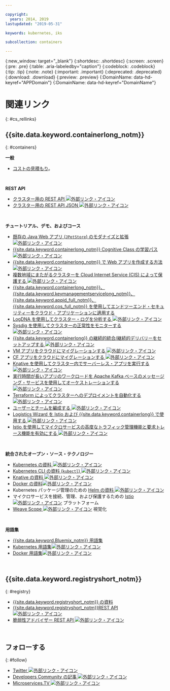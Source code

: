 ```yaml
---

copyright:
  years: 2014, 2019
lastupdated: "2019-05-31"

keywords: kubernetes, iks

subcollection: containers

---
```


{:new_window: target="_blank"}
{:shortdesc: .shortdesc}
{:screen: .screen}
{:pre: .pre}
{:table: .aria-labeledby="caption"}
{:codeblock: .codeblock}
{:tip: .tip}
{:note: .note}
{:important: .important}
{:deprecated: .deprecated}
{:download: .download}
{:preview: .preview}
{:DomainName: data-hd-keyref="APPDomain"}
{:DomainName: data-hd-keyref="DomainName"}



# 関連リンク
{: #cs_rellinks}

## {{site.data.keyword.containerlong_notm}}
{: #containers}

**一般**

- [コストの見積もり](/docs/billing-usage?topic=billing-usage-cost#cost)。

<br />


**REST API**

- [クラスター用の REST API ![外部リンク・アイコン](../icons/launch-glyph.svg "外部リンク・アイコン")](https://containers.cloud.ibm.com/global/swagger-global-api/)
- [クラスター用の REST API JSON ![外部リンク・アイコン](../icons/launch-glyph.svg "外部リンク・アイコン")](https://containers.cloud.ibm.com/global/swagger-global-api/swagger.json)

<br />


**チュートリアル、デモ、およびコース**

- [既存の Java Web アプリ (`JPetStore`) のモダナイズと拡張 ![外部リンク・アイコン](../icons/launch-glyph.svg "外部リンク・アイコン")](https://github.com/IBM-Cloud/jpetstore-kubernetes)
- [{{site.data.keyword.containerlong_notm}} Cognitive Class の学習パス ![外部リンク・アイコン](../icons/launch-glyph.svg "外部リンク・アイコン")](https://cognitiveclass.ai/learn/containers-k8s-and-istio-on-ibm-cloud/)
- [{{site.data.keyword.containerlong_notm}} で Web アプリを作成する方法 ![外部リンク・アイコン](../icons/launch-glyph.svg "外部リンク・アイコン")](/docs/tutorials?topic=solution-tutorials-scalable-webapp-kubernetes#scalable-webapp-kubernetes)
- [複数地域にまたがるクラスターを Cloud Internet Service (CIS) によって保護する ![外部リンク・アイコン](../icons/launch-glyph.svg "外部リンク・アイコン")](/docs/tutorials?topic=solution-tutorials-multi-region-k8s-cis#multi-region-k8s-cis)
- [{{site.data.keyword.containerlong_notm}}、{{site.data.keyword.keymanagementservicelong_notm}}、{{site.data.keyword.appid_full_notm}}、{{site.data.keyword.cos_full_notm}} を使用してエンドツーエンド・セキュリティーをクラウド・アプリケーションに適用する](/docs/tutorials?topic=solution-tutorials-cloud-e2e-security#cloud-e2e-security)
- [LogDNA を使用してクラスター・ログを分析する ![外部リンク・アイコン](../icons/launch-glyph.svg "外部リンク・アイコン")](/docs/services/Log-Analysis-with-LogDNA?topic=LogDNA-kube#kube)
- [Sysdig を使用してクラスターの正常性をモニターする ![外部リンク・アイコン](../icons/launch-glyph.svg "外部リンク・アイコン")](/docs/services/Monitoring-with-Sysdig?topic=Sysdig-kubernetes_cluster#kubernetes_cluster)
- [{{site.data.keyword.containerlong}} の継続的統合/継続的デリバリーをセットアップする ![外部リンク・アイコン](../icons/launch-glyph.svg "外部リンク・アイコン")](/docs/tutorials?topic=solution-tutorials-continuous-deployment-to-kubernetes#continuous-deployment-to-kubernetes)
- [VM アプリをクラウドにマイグレーションする ![外部リンク・アイコン](../icons/launch-glyph.svg "外部リンク・アイコン")](/docs/tutorials?topic=solution-tutorials-vm-to-containers-and-kubernetes#vm-to-containers-and-kubernetes)
- [CF アプリをクラウドにマイグレーションする ![外部リンク・アイコン](../icons/launch-glyph.svg "外部リンク・アイコン")](/docs/containers?topic=containers-cf_tutorial#cf_tutorial)
- [Knative を使用してクラスター内でサーバーレス・アプリを実行する ![外部リンク・アイコン](../icons/launch-glyph.svg "外部リンク・アイコン")](/docs/containers?topic=containers-serverless-apps-knative)
- [実行時間が長いアプリのワークロードを Apache Kafka ベースのメッセージング・サービスを使用してオーケストレーションする ![外部リンク・アイコン](../icons/launch-glyph.svg "外部リンク・アイコン")](/docs/tutorials?topic=solution-tutorials-pub-sub-object-storage#pub-sub-object-storage)
- [Terraform によってクラスターへのデプロイメントを自動化する ![外部リンク・アイコン](../icons/launch-glyph.svg "外部リンク・アイコン")](/docs/tutorials?topic=solution-tutorials-plan-create-update-deployments#plan-create-update-deployments)
- [ユーザーとチームを編成する ![外部リンク・アイコン](../icons/launch-glyph.svg "外部リンク・アイコン")](/docs/tutorials?topic=solution-tutorials-users-teams-applications#users-teams-applications)
- [Logistics Wizard を Istio および {{site.data.keyword.containerlong}} で使用する ![外部リンク・アイコン](../icons/launch-glyph.svg "外部リンク・アイコン")](https://github.com/IBM-Cloud/logistics-wizard-kubernetes)
- [Istio を使用してマイクロサービスの高度なトラフィック管理機能と要求トレース機能を有効にする ![外部リンク・アイコン](../icons/launch-glyph.svg "外部リンク・アイコン")](https://developer.ibm.com/code/patterns/manage-microservices-traffic-using-istio/)

<br />


**統合されたオープン・ソース・テクノロジー**

- [Kubernetes の資料 ![外部リンク・アイコン](../icons/launch-glyph.svg "外部リンク・アイコン")](https://kubernetes.io/)
- [Kubernetes CLI の資料 (`kubectl`) ![外部リンク・アイコン](../icons/launch-glyph.svg "外部リンク・アイコン")](https://kubectl.docs.kubernetes.io/)
- [Knative の資料 ![外部リンク・アイコン](../icons/launch-glyph.svg "外部リンク・アイコン")](https://github.com/knative/docs)
- [Docker の資料![外部リンク・アイコン](../icons/launch-glyph.svg "外部リンク・アイコン")](https://docs.docker.com/engine/)
- Kubernetes パッケージ管理のための <a href="https://docs.helm.sh/helm/" target="_blank">Helm の資料 <img src="../icons/launch-glyph.svg" alt="外部リンク・アイコン"></a>
- マイクロサービスを接続、管理、および保護するための [Istio ![外部リンク・アイコン](../icons/launch-glyph.svg "外部リンク・アイコン")](https://istio.io/) プラットフォーム
- [Weave Scope ![外部リンク・アイコン](../icons/launch-glyph.svg "外部リンク・アイコン")](https://www.weave.works/oss/scope/) 視覚化

<br />


**用語集**

- [{{site.data.keyword.Bluemix_notm}} 用語集](/docs/overview/glossary?topic=overview-glossary#glossary)
- [Kubernetes 用語集![外部リンク・アイコン](../icons/launch-glyph.svg "外部リンク・アイコン")](https://kubernetes.io/docs/reference/glossary/?fundamental=true)
- [Docker 用語集![外部リンク・アイコン](../icons/launch-glyph.svg "外部リンク・アイコン")](https://docs.docker.com/glossary/)

<br />


## {{site.data.keyword.registryshort_notm}}
{: #registry}

- [{{site.data.keyword.registryshort_notm}} の資料](/docs/services/Registry?topic=registry-getting-started)
- [{{site.data.keyword.registryshort_notm}}REST API ![外部リンク・アイコン](../icons/launch-glyph.svg "外部リンク・アイコン")](https://{DomainName}/apidocs/container-registry)
- [脆弱性アドバイザー REST API ![外部リンク・アイコン](../icons/launch-glyph.svg "外部リンク・アイコン")](https://{DomainName}/apidocs/container-registry/va)

<br />


## フォローする
{: #follow}

- [Twitter ![外部リンク・アイコン](../icons/launch-glyph.svg "外部リンク・アイコン")](https://twitter.com/hashtag/IKS)
- [Developers Community の記事 ![外部リンク・アイコン](../icons/launch-glyph.svg "外部リンク・アイコン")](https://www.ibm.com/blogs/bluemix/tag/containers/)
- [Microservices.TV ![外部リンク・アイコン](../icons/launch-glyph.svg "外部リンク・アイコン")](https://developer.ibm.com/tv/microservices/)

<br />

